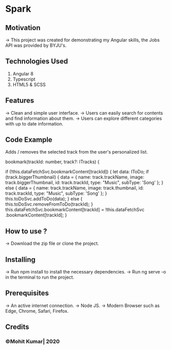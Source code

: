 # Spark


## Motivation
-> This project was created for demonstrating my Angular skills, the Jobs API was provided by BYJU's.

## Technologies Used
1. Angular 8
2. Typescript
3. HTML5 & SCSS

## Features
-> Clean and simple user interface.
-> Users can easily search for contents and find information about them.
-> Users can explore different categories with up to date information.

## Code Example

Adds / removes the selected track from the user's personalized list.

bookmark(trackId: number, track?: ITracks) {

if (!this.dataFetchSvc.bookmarkContent[trackId]) {
  let data: IToDo;
  if (track.biggerThumbnail) {
    data = {
      name: track.trackName,
      image: track.biggerThumbnail,
      id: track.trackId,
      type: "Music",
      subType: 'Song'
    };
  } else {
    data = {
      name: track.trackName,
      image: track.thumbnail,
      id: track.trackId,
      type: "Music",
      subType: 'Song'
    };
  }
  this.toDoSvc.addToDo(data);
} else {
  this.toDoSvc.removeFromToDo(trackId);
}
this.dataFetchSvc.bookmarkContent[trackId] = !this.dataFetchSvc
  .bookmarkContent[trackId];
}

## How to use ?

-> Download the zip file or clone the project.

## Installing

-> Run npm install to install the necessary dependencies.
-> Run ng serve -o in the terminal to run the project.

## Prerequisites
-> An active internet connection.
-> Node JS.
-> Modern Browser such as Edge, Chrome, Safari, Firefox.

## Credits

### ©Mohit Kumar| 2020
